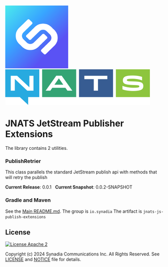 ![Synadia](src/main/javadoc/images/synadia-logo.png) &nbsp;&nbsp;&nbsp;&nbsp; ![NATS](src/main/javadoc/images/large-logo.png)

# JNATS JetStream Publisher Extensions

The library contains 2 utilities.

### PublishRetrier

This class parallels the standard JetStream publish api with methods that will retry the publish

**Current Release**: 0.0.1 &nbsp; **Current Snapshot**: 0.0.2-SNAPSHOT

### Gradle and Maven

See the [Main README.md](../README.md). The group is `io.synadia` The artifact is `jnats-js-publish-extensions`

## License

[![License Apache 2](https://img.shields.io/badge/License-Apache2-blue.svg)](https://www.apache.org/licenses/LICENSE-2.0)

Copyright (c) 2024 Synadia Communications Inc. All Rights Reserved.
See [LICENSE](LICENSE) and [NOTICE](NOTICE) file for details.
